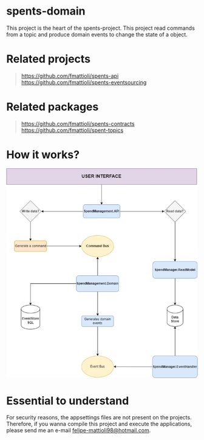 # spents-domain
This project is the heart of the spents-project. This project read commands from a topic and produce domain events to change the state of a object.

# Related projects
> https://github.com/fmattioli/spents-api <br/>
> https://github.com/fmattioli/spents-eventsourcing

# Related packages
> https://github.com/fmattioli/spents-contracts <br/>
> https://github.com/fmattioli/spent-topics


# How it works?
![Alt text](SpendManagement.Domain/SpendManagementDiagramFlow.jpg?raw=true "Title")

# Essential to understand
For security reasons, the appsettings files are not present on the projects. Therefore, if you wanna compile this project and execute the applications, please send me an e-mail felipe-mattioli98@hotmail.com. 
